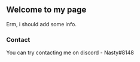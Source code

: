 ## Welcome to my page

Erm, i should add some info.


### Contact

You can try contacting me on discord - Nasty#8148
